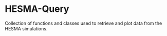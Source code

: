 # HESMA-Query
Collection of functions and classes used to retrieve and plot data from the HESMA simulations.
